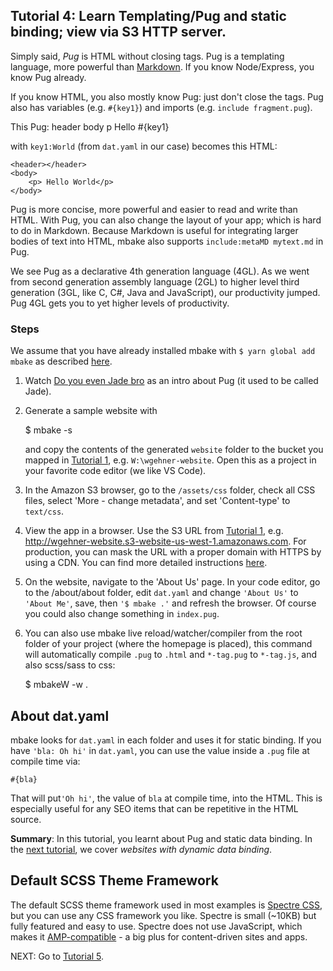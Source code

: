 
## Tutorial 4: Learn Templating/Pug and static binding; view via S3 HTTP server.

Simply said, _Pug_ is HTML without closing tags. Pug is a templating language, more powerful than [Markdown](https://en.wikipedia.org/wiki/Markdown). If you know Node/Express, you know Pug already.

If you know HTML, you also mostly know Pug: just don't close the tags. Pug also has variables (e.g. `#{key1}`) and imports (e.g. `include fragment.pug`).

This Pug:
    header
    body
        p Hello #{key1}


with `key1:World` (from `dat.yaml` in our case)
becomes this HTML:

    <header></header>
    <body>
        <p> Hello World</p>
    </body>

Pug is more concise, more powerful and easier to read and write than HTML. With Pug, you can also change the layout of your app; which is hard to do in Markdown. Because Markdown is useful for integrating larger bodies of text into HTML, mbake also supports `include:metaMD mytext.md` in Pug.

We see Pug as a declarative 4th generation language (4GL). As we went from second generation assembly language (2GL) to higher level third generation (3GL, like C, C#, Java and JavaScript), our productivity jumped. Pug 4GL gets you to yet higher levels of productivity. 

### Steps

We assume that you have already installed mbake with `$ yarn global add mbake` as described [here](/#how-to-install-mbake).

1. Watch [Do you even Jade bro](http://youtube.com/watch?v=wzAWI9h3q18) as an intro about Pug (it used to be called Jade).

2. Generate a sample website with

    $ mbake -s

    and copy the contents of the generated `website` folder to the bucket you mapped in [Tutorial 1](/t1/), e.g. `W:\wgehner-website`. Open this as a project in your favorite code editor (we like VS Code).

3. In the Amazon S3 browser, go to the `/assets/css` folder, check all CSS files, select 'More - change metadata', and set 'Content-type' to `text/css`.

4. View the app in a browser. Use the S3 URL from [Tutorial 1](/t1/), e.g. <http://wgehner-website.s3-website-us-west-1.amazonaws.com>. For production, you can mask the URL with a proper domain with HTTPS by using a CDN. You can find more detailed instructions [here](/cdn/).

5. On the website, navigate to the 'About Us' page. In your code editor, go to the /about/about folder, edit `dat.yaml` and change `'About Us'` to `'About Me'`, save, then `'$ mbake .'` and refresh the browser. Of course you could also change something in `index.pug`.

6. You can also use mbake live reload/watcher/compiler from the root folder of your project (where the homepage is placed), this command will automatically compile `.pug` to `.html` and `*-tag.pug` to `*-tag.js`, and also scss/sass to css:

    $ mbakeW -w .

## About dat.yaml
mbake looks for `dat.yaml` in each folder and uses it for static binding. If you have `'bla: Oh hi'` in `dat.yaml`, you can use the value inside a `.pug` file at compile time via:

    #{bla}

That will put`'Oh hi'`, the value of `bla` at compile time, into the HTML. This is especially useful for any SEO items that can be repetitive in the HTML source.

__Summary__: In this tutorial, you learnt about Pug and static data binding. In the [next tutorial](/t3/), we cover _websites with dynamic data binding_.

## Default SCSS Theme Framework

The default SCSS theme framework used in most examples is [Spectre CSS](https://picturepan2.github.io/spectre/getting-started.html#introduction), but you can use any CSS framework you like. Spectre is small (~10KB) but fully featured and easy to use. Spectre does not use JavaScript, which makes it [AMP-compatible](https://www.ampproject.org/learn/overview/) - a big plus for content-driven sites and apps.

NEXT: Go to [Tutorial 5](/t3/).